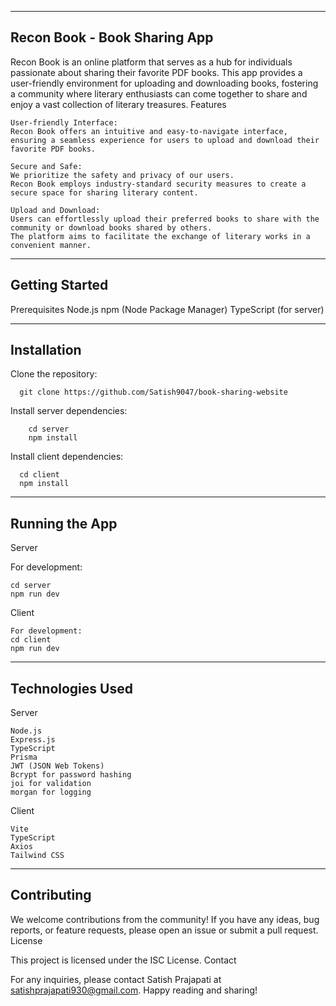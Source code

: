 --------------------------------------------------------------
Recon Book - Book Sharing App
--------------------------------------------------------------

Recon Book is an online platform that serves as a hub for individuals passionate about sharing their favorite PDF books. This app provides a user-friendly environment for uploading and downloading books, fostering a community where literary enthusiasts can come together to share and enjoy a vast collection of literary treasures.
Features

    User-friendly Interface:
    Recon Book offers an intuitive and easy-to-navigate interface, ensuring a seamless experience for users to upload and download their favorite PDF books.
    
    Secure and Safe:
    We prioritize the safety and privacy of our users.
    Recon Book employs industry-standard security measures to create a secure space for sharing literary content.

    Upload and Download: 
    Users can effortlessly upload their preferred books to share with the community or download books shared by others.
    The platform aims to facilitate the exchange of literary works in a convenient manner.
--------------------------------------------------------------
Getting Started
--------------------------------------------------------------
Prerequisites
    Node.js
    npm (Node Package Manager)
    TypeScript (for server)
    
--------------------------------------------------------------
Installation
--------------------------------------------------------------
Clone the repository:

      git clone https://github.com/Satish9047/book-sharing-website

Install server dependencies:
     
        cd server
        npm install

Install client dependencies:

      cd client
      npm install
---------------------------------------------------------------
Running the App
---------------------------------------------------------------
Server

For development:

    cd server
    npm run dev

Client

    For development:
    cd client
    npm run dev

--------------------------------------------------------------
Technologies Used
--------------------------------------------------------------
Server

    Node.js
    Express.js
    TypeScript
    Prisma
    JWT (JSON Web Tokens)
    Bcrypt for password hashing
    joi for validation
    morgan for logging

Client

    Vite
    TypeScript
    Axios
    Tailwind CSS

---------------------------------------------------------------
Contributing
---------------------------------------------------------------

We welcome contributions from the community! If you have any ideas, bug reports, or feature requests, please open an issue or submit a pull request.
License

This project is licensed under the ISC License.
Contact

For any inquiries, please contact Satish Prajapati at satishprajapati930@gmail.com.
Happy reading and sharing!

